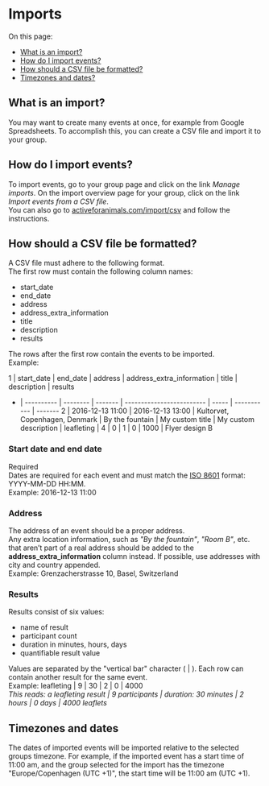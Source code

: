 # Imports

On this page:

- [What is an import?](#what-is-an-import)
- [How do I import events?](#how-do-i-import-events)
- [How should a CSV file be formatted?](#how-should-a-csv-file-be-formatted)
- [Timezones and dates?](#timezones-and-dates)

<a name="what-is-an-import"></a>
## What is an import?

You may want to create many events at once, for example from Google
Spreadsheets. To accomplish this, you can create a CSV file and import it to
your group.

<a name="how-do-i-import-events"></a>
## How do I import events?

To import events, go to your group page and click on the link *Manage imports*.
On the import overview page for your group, click on the link *Import events
from a CSV file*.  
You can also go to [activeforanimals.com/import/csv](/import/csv?tour=1) and
follow the instructions.

<a name="how-should-a-csv-file-be-formatted"></a>
## How should a CSV file be formatted?

A CSV file must adhere to the following format.  
The first row must contain the following column names:

- start_date
- end_date
- address
- address_extra_information
- title
- description
- results

The rows after the first row contain the events to be imported.  
Example:

1 | start_date | end_date | address | address_extra_information | title | description | results
- | ---------- | -------- | ------- | ------------------------- | ----- | ----------- | -------
2 | 2016-12-13 11:00 | 2016-12-13 13:00 | Kultorvet, Copenhagen, Denmark | By the fountain | My custom title | My custom description | leafleting \| 4 \| 0 \| 1 \| 0 \| 1000 \| Flyer design B


### Start date and end date
Required  
Dates are required for each event and must match the
[ISO 8601](https://en.wikipedia.org/wiki/ISO_8601) format: YYYY-MM-DD HH:MM.  
Example: 2016-12-13 11:00

### Address
The address of an event should be a proper address.  
Any extra location information, such as *"By the fountain"*, *"Room B"*, etc.
that aren’t part of a real address should be added to the
**address_extra_information** column instead. If possible, use addresses with
city and country appended.  
Example: Grenzacherstrasse 10, Basel, Switzerland

### Results
Results consist of six values:
- name of result
- participant count
- duration in minutes, hours, days
- quantifiable result value

Values are separated by the "vertical bar" character ( | ). Each row can contain
another result for the same event.  
Example: leafleting | 9 | 30 | 2 | 0 | 4000  
*This reads: a leafleting result | 9 participants | duration: 30 minutes |
2 hours | 0 days | 4000 leaflets*

<a name="timezones-and-dates"></a>
## Timezones and dates

The dates of imported events will be imported relative to the selected groups
timezone. For example, if the imported event has a start time of 11:00 am, and
the group selected for the import has the timezone "Europe/Copenhagen (UTC +1)",
the start time will be 11:00 am (UTC +1).
